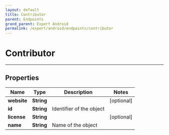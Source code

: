 ```yaml
---
layout: default
title: Contributor
parent: Endpoints
grand_parent: Expert Android
permalink: /expert/android/endpoints/contributor
---
```


# Contributor

---

## Properties

| Name | Type | Description | Notes
| ------------ | ------------- | ------------- | -------------
**website** | **String** |  |  [optional]
**id** | **String** | Identifier of the object | 
**license** | **String** |  |  [optional]
**name** | **String** | Name of the object | 



